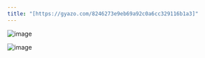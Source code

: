 ```yaml
---
title: "[https://gyazo.com/8246273e9eb69a92c0a6cc329116b1a3]"
---
```


![image](https://gyazo.com/8246273e9eb69a92c0a6cc329116b1a3/thumb/1000)

![image](https://gyazo.com/67eeee87f99f16c27a6ea376620ff168/thumb/1000)
